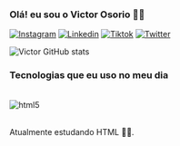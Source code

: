 
### Olá! eu sou o Victor Osorio 👋😃

[![Instagram](https://img.shields.io/badge/Instagram-E4405F?style=for-the-badge&logo=instagram&logoColor=white)](https://www.instagram.com/_victorosorio/Target="_blank")
[![Linkedin](https://img.shields.io/badge/LinkedIn-0077B5?style=for-the-badge&logo=linkedin&logoColor=white)](https://www.linkedin.com/in/victor-osorio-323a561a3/)
[![Tiktok](https://img.shields.io/badge/TikTok-000000?style=for-the-badge&logo=tiktok&logoColor=white)]()
[![Twitter](https://img.shields.io/badge/Twitter-1DA1F2?style=for-the-badge&logo=twitter&logoColor=white)](https://twitter.com/sorriso234)

![Victor GitHub stats](https://github-readme-stats.vercel.app/api?username=VictorOs0r4o&show_icons=true&theme=cobalt)

### Tecnologias que eu uso no meu dia

<div style="display: inline_block"><br/>
<img alt="html5" src="https://img.shields.io/badge/HTML5-E34F26?style=for-the-badge&logo=html5&logoColor=white"/>
</div><br>

Atualmente estudando HTML 👨‍💻.
